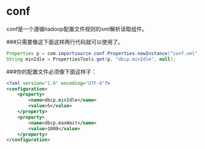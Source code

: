 # conf

conf是一个遵循hadoop配置文件规则的xml解析读取组件。

###只需要像这下面这样两行代码就可以使用了。

```java
Properties p = com.importsource.conf.Properties.newInstance("conf.xml");
String minIdle = PropertiesTools.get(p, "dbcp.minIdle", null);
```


###你的配置文件必须像下面这样子：
```xml
<?xml version="1.0" encoding="UTF-8"?>
<configuration>
	<property>
		<name>dbcp.minIdle</name>
		<value>5</value>
	</property>
	<property>
		<name>dbcp.maxWait</name>
		<value>1000</value>
	</property>
</configuration>
```


